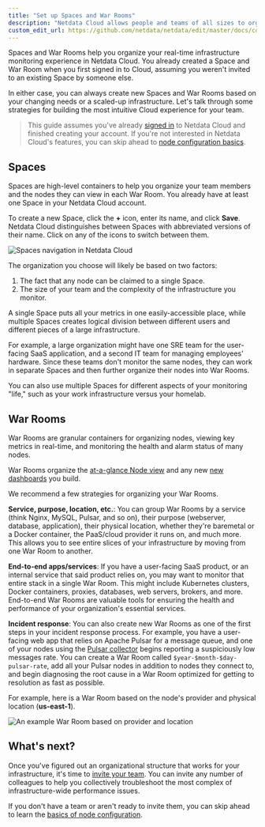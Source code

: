 ```yaml
---
title: "Set up Spaces and War Rooms"
description: "Netdata Cloud allows people and teams of all sizes to organize their infrastructure and collaborate on anomalies or incidents."
custom_edit_url: https://github.com/netdata/netdata/edit/master/docs/configure/spaces-war-rooms.md
---
```




Spaces and War Rooms help you organize your real-time infrastructure monitoring experience in Netdata Cloud. You already
created a Space and War Room when you first signed in to Cloud, assuming you weren't invited to an existing Space by
someone else.

In either case, you can always create new Spaces and War Rooms based on your changing needs or a scaled-up
infrastructure. Let's talk through some strategies for building the most intuitive Cloud experience for your team.

> This guide assumes you've already [signed in](https://app.netdata.cloud) to Netdata Cloud and finished creating your
> account. If you're not interested in Netdata Cloud's features, you can skip ahead to [node configuration
> basics](/docs/configure/nodes).

## Spaces

Spaces are high-level containers to help you organize your team members and the nodes they can view in each War Room.
You already have at least one Space in your Netdata Cloud account.

To create a new Space, click the **+** icon, enter its name, and click **Save**. Netdata Cloud distinguishes between
Spaces with abbreviated versions of their name. Click on any of the icons to switch between them.

![Spaces navigation in Netdata
Cloud](https://user-images.githubusercontent.com/1153921/92177439-5b22d000-edf5-11ea-9323-383347f21c8d.png)

The organization you choose will likely be based on two factors:

1.  The fact that any node can be claimed to a single Space.
2.  The size of your team and the complexity of the infrastructure you monitor.

A single Space puts all your metrics in one easily-accessible place, while multiple Spaces creates logical division
between different users and different pieces of a large infrastructure.

For example, a large organization might have one SRE team for the user-facing SaaS application, and a second IT team for
managing employees' hardware. Since these teams don't monitor the same nodes, they can work in separate Spaces and then
further organize their nodes into War Rooms.

You can also use multiple Spaces for different aspects of your monitoring "life," such as your work infrastructure
versus your homelab.

## War Rooms

War Rooms are granular containers for organizing nodes, viewing key metrics in real-time, and monitoring the health and
alarm status of many nodes. 

War Rooms organize the [at-a-glance Node view](/docs/visualize/view-all-nodes) and any new [new
dashboards](/docs/visualize/create-dashboards) you build.

We recommend a few strategies for organizing your War Rooms.

**Service, purpose, location, etc.**: You can group War Rooms by a service (think Nginx, MySQL, Pulsar, and so on),
their purpose (webserver, database, application), their physical location, whether they're baremetal or a Docker
container, the PaaS/cloud provider it runs on, and much more. This allows you to see entire slices of your
infrastructure by moving from one War Room to another.

**End-to-end apps/services**: If you have a user-facing SaaS product, or an internal service that said product relies
on, you may want to monitor that entire stack in a single War Room. This might include Kubernetes clusters, Docker
containers, proxies, databases, web servers, brokers, and more. End-to-end War Rooms are valuable tools for ensuring the
health and performance of your organization's essential services.

**Incident response**: You can also create new War Rooms as one of the first steps in your incident response process.
For example, you have a user-facing web app that relies on Apache Pulsar for a message queue, and one of your nodes
using the [Pulsar collector](/docs/agent/collectors/go.d.plugin/modules/pulsar) begins
reporting a suspiciously low messages rate. You can create a War Room called `$year-$month-$day-pulsar-rate`, add all
your Pulsar nodes in addition to nodes they connect to, and begin diagnosing the root cause in a War Room optimized for
getting to resolution as fast as possible.

For example, here is a War Room based on the node's provider and physical location (**us-east-1**).

![An example War Room based on provider and
location](https://user-images.githubusercontent.com/1153921/92178714-ff0d7b00-edf7-11ea-8411-09b2e75a5529.png)

## What's next?

Once you've figured out an organizational structure that works for your infrastructure, it's time to [invite your
team](/docs/configure/invite-collaborate). You can invite any number of colleagues to help you collectively
troubleshoot the most complex of infrastructure-wide performance issues.

If you don't have a team or aren't ready to invite them, you can skip ahead to learn the [basics of node
configuration](/docs/configure/nodes).


